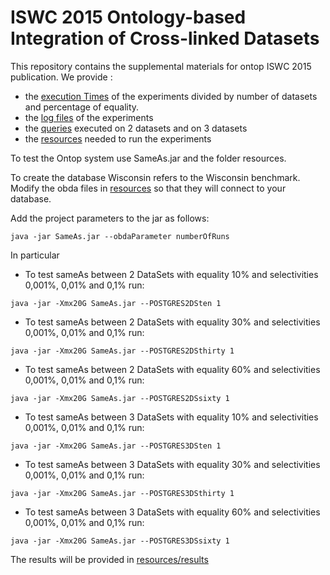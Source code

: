 ISWC 2015 
Ontology-based Integration of Cross-linked Datasets
==============

This repository contains the supplemental materials  for ontop ISWC 2015 publication.
We provide :

* the [execution Times](executionTimes) of the experiments divided by number of datasets and percentage of equality.
* the [log files](logFiles) of the experiments 
* the [queries](queries) executed on 2 datasets and on 3 datasets
* the [resources](resources/sameAs/ontowis) needed to run the experiments



To test the Ontop system use SameAs.jar and the folder resources.

To create the database Wisconsin refers to the Wisconsin benchmark.
Modify the obda files in [resources](resources) so that they will connect to your database.

Add the project parameters to the jar as follows:

 `java -jar SameAs.jar --obdaParameter numberOfRuns`
 
In particular

* To test sameAs between 2 DataSets with equality 10% and selectivities 0,001%, 0,01% and 0,1% run:

 `java -jar -Xmx20G SameAs.jar --POSTGRES2DSten 1 `

* To test sameAs between 2 DataSets with equality 30% and selectivities 0,001%, 0,01% and 0,1% run:

 `java -jar -Xmx20G SameAs.jar --POSTGRES2DSthirty 1 `

* To test sameAs between 2 DataSets with equality 60% and selectivities 0,001%, 0,01% and 0,1% run:

 `java -jar -Xmx20G SameAs.jar --POSTGRES2DSsixty 1 `

* To test sameAs between 3 DataSets with equality 10% and selectivities 0,001%, 0,01% and 0,1% run:

 `java -jar -Xmx20G SameAs.jar --POSTGRES3DSten 1 `

* To test sameAs between 3 DataSets with equality 30% and selectivities 0,001%, 0,01% and 0,1% run:

 `java -jar -Xmx20G SameAs.jar --POSTGRES3DSthirty 1 `

* To test sameAs between 3 DataSets with equality 60% and selectivities 0,001%, 0,01% and 0,1% run:

 `java -jar -Xmx20G SameAs.jar --POSTGRES3DSsixty 1 `

The results will be provided in [resources/results](resources/results)





